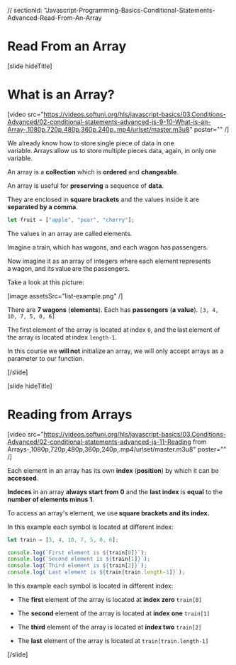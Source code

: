 // sectionId: "Javascript-Programming-Basics-Conditional-Statements-Advanced-Read-From-An-Array

# Read From an Array

[slide hideTitle]
# What is an Array? 

[video src="https://videos.softuni.org/hls/javascript-basics/03.Conditions-Advanced/02-conditional-statements-advanced-js-9-10-What-is-an-Array-,1080p,720p,480p,360p,240p,.mp4/urlset/master.m3u8" poster="" /]

We already know how to store single piece of data in one variable. Arrays allow us to store multiple pieces data, again, in only one variable. 

An array is a **collection** which is **ordered** and **changeable**.

An array is useful for **preserving** a sequence of **data**.

They are enclosed in **square brackets** and the values inside it are **separated by a comma**.

```js
let fruit = ["apple", "pear", "cherry"];
```

The values in an array are called elements. 

Imagine a train, which has wagons, and each wagon has passengers. 

Now imagine it as an array of integers where each element represents a wagon, and its value are the passengers. 

Take a look at this picture:

[image assetsSrc="list-example.png" /]

There are **7 wagons** (**elements**). Each has **passengers** (**a value**). `[3, 4, 10, 7, 5, 0, 6]`

The first element of the array is located at index `0`, and the last element of the array is located at index `length-1`. 

In this course we **will not** initialize an array, we will only accept arrays as a parameter to our function. 

[/slide]

[slide hideTitle]
# Reading from Arrays

[video src="https://videos.softuni.org/hls/javascript-basics/03.Conditions-Advanced/02-conditional-statements-advanced-js-11-Reading from Arrays-,1080p,720p,480p,360p,240p,.mp4/urlset/master.m3u8" poster="" /]

Each element in an array has its own **index** (**position**) by which it can be **accessed**.

**Indeces** in an array **always start from 0** and the **last index** is **equal** to the **number of elements minus 1**.

To access an array's element, we use **square brackets and its index.**

In this example each symbol is located at different index: 

```js live
let train = [3, 4, 10, 7, 5, 0, 6];

console.log(`First element is ${train[0]}`);
console.log(`Second element is ${train[1]}`);
console.log(`Third element is ${train[2]}`);
console.log(`Last element is ${train[train.length-1]}`);
```

In this example each symbol is located in different index:

- The **first** element of the array is located at **index zero** `train[0]`

- The **second** element of the array is located at **index one** `train[1]`

- The **third** element of the array is located at **index two** `train[2]`

- The **last** element of the array is located at `train[train.length-1]`

[/slide]
